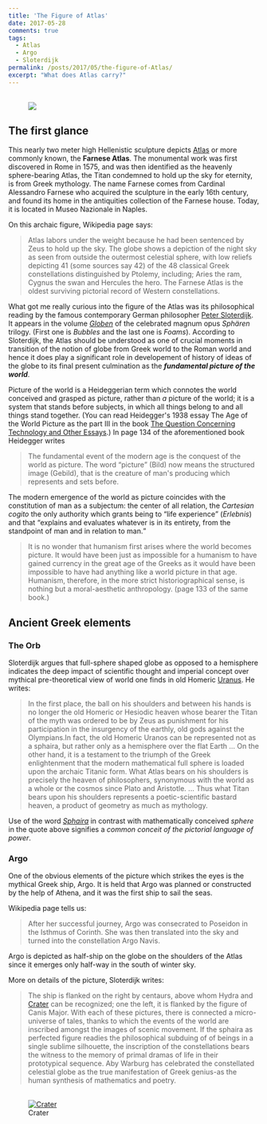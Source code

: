 ```yaml
---
title: 'The Figure of Atlas'
date: 2017-05-28
comments: true
tags:
  - Atlas
  - Argo
  - Sloterdijk
permalink: /posts/2017/05/the-figure-of-Atlas/  
excerpt: "What does Atlas carry?"
---
```

<!--
<div class="thumbnail">	
  <img src="{{ site.baseurl }}/images/atlas.jpg" alt="Atlas" >	
</div>
-->

<!--
{% include image.html url="/images/atlas.jpg" description="Atlas" %}
-->

<figure>  
<br/><img src='/images/atlas.jpg'>
<FIGCAPTION></FIGCAPTION>
</figure>

## The first glance 

This nearly two meter high Hellenistic sculpture depicts [Atlas][1] or more commonly known, the **Farnese Atlas**. The monumental work was first discovered in Rome in 1575, and was then identified as the heavenly sphere-bearing Atlas, the Titan condemned to hold up the sky for eternity, is from Greek mythology. The name Farnese comes from Cardinal Alessandro Farnese who acquired the sculpture in the early 16th century, and found its home in the antiquities collection of the Farnese house. Today, it is located in Museo Nazionale in Naples.    


On this archaic figure, Wikipedia page says: 

>Atlas labors under the weight because he had been sentenced by Zeus to hold up the sky. The globe shows a depiction of the night sky as seen from outside the outermost celestial sphere, with low reliefs depicting 41 (some sources say 42) of the 48 classical Greek constellations distinguished by Ptolemy, including; Aries the ram, Cygnus the swan and Hercules the hero. The Farnese Atlas is the oldest surviving pictorial record of Western constellations.

What got me really curious into the figure of the Atlas was its philosophical reading by the famous contemporary German philosopher [Peter Sloterdijk][2]. It appears in the volume [_Globen_][3] of the celebrated magnum opus _Sphären_ trilogy. (First one is _Bubbles_ and the last one is _Foams_). According to Sloterdijk, the Atlas should be understood as one of crucial moments in transition of the notion of globe from Greek world to the Roman world and hence it does play a significant role in developement of history of ideas of the globe to its final present culmination as the _**fundamental picture of the world**_. 

Picture of the world is a Heideggerian term which connotes the world conceived and grasped as picture, rather than _a_ picture of the world; it is a system that stands before subjects, in which all things belong to and all things stand together. (You can read Heidegger's 1938 essay The Age of the World Picture as the part III in the book [The Question
Concerning Technology and Other Essays][5].) In page 134 of the aforementioned book Heidegger writes 
> The fundamental event of the modern age is the conquest of the world as picture. The word <q>picture</q> (Bild) now means the structured image (Gebild), that is the creature of man's producing which represents and sets before.

The modern emergence of the world as picture coincides with the constitution of man as a subjectum: the center of all relation, the _Cartesian cogito_ the only authority which grants being to <q>life experience</q> (_Erlebnis_) and that <q>explains and evaluates whatever is in its entirety, from the standpoint of man and in relation to man.</q> 

>It is no wonder that humanism first arises where the world becomes picture. It would have been just as impossible for a humanism
to have gained currency in the great age of the Greeks as it would have been impossible to have had anything like a world
picture in that age. Humanism, therefore, in the more strict historiographical sense, is nothing but a moral-aesthetic anthropology. (page 133 of the same book.)


## Ancient Greek elements 

### The Orb

Sloterdijk argues that full-sphere shaped globe as opposed to a hemisphere indicates the deep impact of scientific thought and imperial concept over mythical pre-theoretical view of world one finds in old Homeric [Uranus][7]. He writes: 

> In the first place, the ball on his shoulders and between his hands is no longer the old Homeric or Hesiodic heaven whose bearer the Titan of the myth was ordered to be by Zeus as punishment for his participation in the insurgency of the earthly, old gods against the Olympians.In fact, the old Homeric Uranos can be represented not as a sphaira, but rather only as a hemisphere over the flat Earth ... On the other hand, it is a testament to the triumph of the Greek enlightenment that the modern mathematical full sphere is loaded upon the archaic Titanic form. What Atlas bears on his shoulders is precisely the heaven of philosophers, synonymous with the world as a whole or the cosmos since Plato and Aristotle. ... Thus what Titan bears upon his shoulders represents a poetic-scientific bastard heaven, a product of geometry as much as mythology.     

Use of the word [_Sphaira_][8] in contrast with mathematically conceived _sphere_ in the quote above signifies a _common conceit of the pictorial language of power_.   

### Argo

One of the obvious elements of the picture which strikes the eyes is the mythical Greek ship, Argo. It is held that Argo was planned or constructed by the help of Athena, and it was the first ship to sail the seas. 

Wikipedia page tells us:

>After her successful journey, Argo was consecrated to Poseidon in the Isthmus of Corinth. She was then translated into the sky and turned into the constellation Argo Navis.

Argo is depicted as half-ship on the globe on the shoulders of the Atlas since it emerges only half-way in the south of winter sky. 


More on details of the picture, Sloterdijk writes: 

> The ship is flanked on the right by centaurs, above whom Hydra and [Crater][6] can be recognized; one the left, it is flanked by the figure of Canis Major. With each of these pictures, there is connected a micro-universe of tales, thanks to which the events of the world are inscribed amongst the images of scenic movement. If the sphaira as perfected figure readies the philosophical subduing of of beings in a single sublime silhouette, the inscription of the constellations bears the witness to the memory of primal dramas of life in their prototypical sequence. Aby Warburg has celebrated the constellated celestial globe as the true manifestation of Greek genius-as the human synthesis of mathematics and poetry. 

<figure>
<a href="https://wiki2.org/en/Crater_(constellation)">  
<br/><img src='/images/Hydra-Crater.jpg' alt="Crater">
</a> 
<FIGCAPTION>Crater</FIGCAPTION>
</figure>

<!--
<div class="thumbnail">
  <img src="{{ site.baseurl }}/images/Hydra-Crater.jpg" alt="Crater" >	
</div>
-->



[1]: https://wiki2.org/en/Atlas_(mythology)
[2]: https://mitpress.mit.edu/authors/peter-sloterdijk
[3]: https://mitpress.mit.edu/books/globes
[4]: http://culturalpolitics.dukejournals.org/content/3/3/393.short
[5]: http://ssbothwell.com/documents/ebooksclub.org__The_Question_Concerning_Technology_and_Other_Essays.pdf
[6]: https://wiki2.org/en/Crater_(constellation)
[7]: https://wiki2.org/en/Uranus_(mythology)
[8]: http://www.oxfordreference.com/view/10.1093/acref/9780195046526.001.0001/acref-9780195046526-e-5080
